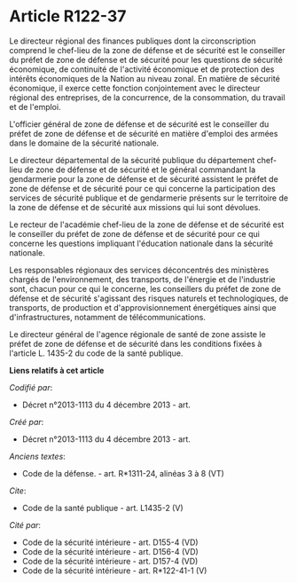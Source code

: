 # Article R122-37

Le directeur régional des finances publiques dont la circonscription comprend le chef-lieu de la zone de défense et de
sécurité est le conseiller du préfet de zone de défense et de sécurité pour les questions de sécurité économique, de
continuité de l'activité économique et de protection des intérêts économiques de la Nation au niveau zonal. En matière de
sécurité économique, il exerce cette fonction conjointement avec le directeur régional des entreprises, de la concurrence, de
la consommation, du travail et de l'emploi. 

L'officier général de zone de défense et de sécurité est le conseiller du préfet de zone de défense et de sécurité en matière
d'emploi des armées dans le domaine de la sécurité nationale. 

Le directeur départemental de la sécurité publique du département chef-lieu de zone de défense et de sécurité et le général
commandant la gendarmerie pour la zone de défense et de sécurité assistent le préfet de zone de défense et de sécurité pour
ce qui concerne la participation des services de sécurité publique et de gendarmerie présents sur le territoire de la zone de
défense et de sécurité aux missions qui lui sont dévolues. 

Le recteur de l'académie chef-lieu de la zone de défense et de sécurité est le conseiller du préfet de zone de défense et de
sécurité pour ce qui concerne les questions impliquant l'éducation nationale dans la sécurité nationale. 

Les responsables régionaux des services déconcentrés des ministères chargés de l'environnement, des transports, de l'énergie
et de l'industrie sont, chacun pour ce qui le concerne, les conseillers du préfet de zone de défense et de sécurité
s'agissant des risques naturels et technologiques, de transports, de production et d'approvisionnement énergétiques ainsi que
d'infrastructures, notamment de télécommunications. 

Le directeur général de l'agence régionale de santé de zone assiste le préfet de zone de défense et de sécurité dans les
conditions fixées à l'article L. 1435-2 du code de la santé publique.

**Liens relatifs à cet article**

_Codifié par_:

  - Décret n°2013-1113 du 4 décembre 2013 - art.

_Créé par_:

  - Décret n°2013-1113 du 4 décembre 2013 - art.

_Anciens textes_:

  - Code de la défense. - art. R*1311-24, alinéas 3 à 8 (VT)

_Cite_:

  - Code de la santé publique - art. L1435-2 (V)

_Cité par_:

  - Code de la sécurité intérieure - art. D155-4 (VD)
  - Code de la sécurité intérieure - art. D156-4 (VD)
  - Code de la sécurité intérieure - art. D157-4 (VD)
  - Code de la sécurité intérieure - art. R*122-41-1 (V)
